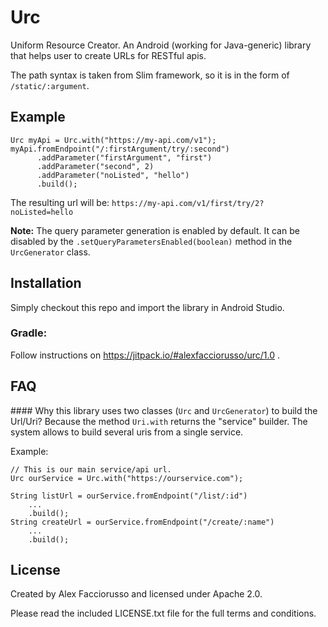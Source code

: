 # Urc
Uniform Resource Creator. An Android (working for Java-generic) library that helps user to create URLs for RESTful apis.

The path syntax is taken from Slim framework, so it is in the form of `/static/:argument`.

## Example
    Urc myApi = Urc.with("https://my-api.com/v1");
    myApi.fromEndpoint("/:firstArgument/try/:second")
          .addParameter("firstArgument", "first")
          .addParameter("second", 2)
          .addParameter("noListed", "hello")
          .build();

The resulting url will be: `https://my-api.com/v1/first/try/2?noListed=hello`

**Note:** The query parameter generation is enabled by default. It can be disabled by the `.setQueryParametersEnabled(boolean)` method in the `UrcGenerator` class.

## Installation
Simply checkout this repo and import the library in Android Studio.

### Gradle:
Follow instructions on https://jitpack.io/#alexfacciorusso/urc/1.0 .

## FAQ
#### Why this library uses two classes (`Urc` and `UrcGenerator`) to build the Url/Uri?
Because the method `Uri.with` returns the "service" builder. The system allows to build several uris from a single service.

Example:

    // This is our main service/api url.
    Urc ourService = Urc.with("https://ourservice.com");

    String listUrl = ourService.fromEndpoint("/list/:id")
        ...
        .build();
    String createUrl = ourService.fromEndpoint("/create/:name")
        ...
        .build();

## License
Created by Alex Facciorusso and licensed under Apache 2.0.

Please read the included LICENSE.txt file for the full terms and conditions.
